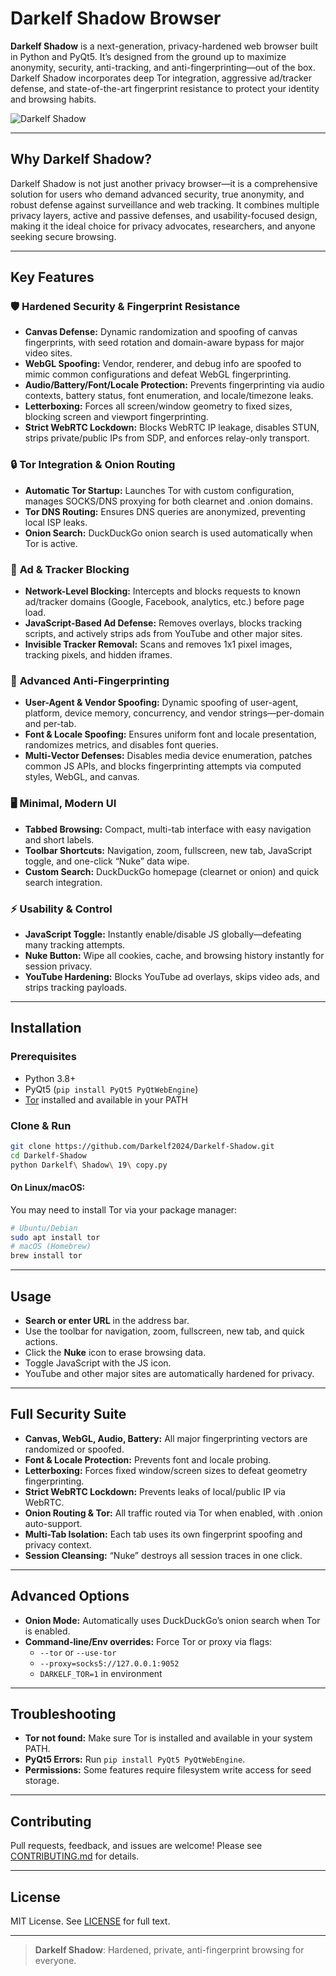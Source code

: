 # Darkelf Shadow Browser

**Darkelf Shadow** is a next-generation, privacy-hardened web browser built in Python and PyQt5. It’s designed from the ground up to maximize anonymity, security, anti-tracking, and anti-fingerprinting—out of the box. Darkelf Shadow incorporates deep Tor integration, aggressive ad/tracker defense, and state-of-the-art fingerprint resistance to protect your identity and browsing habits.

![Darkelf Shadow]([https://user-images.githubusercontent.com/your-banner.png](https://github.com/Darkelf2024/Darkelf-Shadow/blob/main/Darkelf%20images/Darkelf%20Shadow%20Home.png))

---

## Why Darkelf Shadow?

Darkelf Shadow is not just another privacy browser—it is a comprehensive solution for users who demand advanced security, true anonymity, and robust defense against surveillance and web tracking. It combines multiple privacy layers, active and passive defenses, and usability-focused design, making it the ideal choice for privacy advocates, researchers, and anyone seeking secure browsing.

---

## Key Features

### 🛡️ **Hardened Security & Fingerprint Resistance**

- **Canvas Defense:** Dynamic randomization and spoofing of canvas fingerprints, with seed rotation and domain-aware bypass for major video sites.
- **WebGL Spoofing:** Vendor, renderer, and debug info are spoofed to mimic common configurations and defeat WebGL fingerprinting.
- **Audio/Battery/Font/Locale Protection:** Prevents fingerprinting via audio contexts, battery status, font enumeration, and locale/timezone leaks.
- **Letterboxing:** Forces all screen/window geometry to fixed sizes, blocking screen and viewport fingerprinting.
- **Strict WebRTC Lockdown:** Blocks WebRTC IP leakage, disables STUN, strips private/public IPs from SDP, and enforces relay-only transport.

### 🔒 **Tor Integration & Onion Routing**

- **Automatic Tor Startup:** Launches Tor with custom configuration, manages SOCKS/DNS proxying for both clearnet and .onion domains.
- **Tor DNS Routing:** Ensures DNS queries are anonymized, preventing local ISP leaks.
- **Onion Search:** DuckDuckGo onion search is used automatically when Tor is active.

### 🚫 **Ad & Tracker Blocking**

- **Network-Level Blocking:** Intercepts and blocks requests to known ad/tracker domains (Google, Facebook, analytics, etc.) before page load.
- **JavaScript-Based Ad Defense:** Removes overlays, blocks tracking scripts, and actively strips ads from YouTube and other major sites.
- **Invisible Tracker Removal:** Scans and removes 1x1 pixel images, tracking pixels, and hidden iframes.

### 🧬 **Advanced Anti-Fingerprinting**

- **User-Agent & Vendor Spoofing:** Dynamic spoofing of user-agent, platform, device memory, concurrency, and vendor strings—per-domain and per-tab.
- **Font & Locale Spoofing:** Ensures uniform font and locale presentation, randomizes metrics, and disables font queries.
- **Multi-Vector Defenses:** Disables media device enumeration, patches common JS APIs, and blocks fingerprinting attempts via computed styles, WebGL, and canvas.

### 🖥️ **Minimal, Modern UI**

- **Tabbed Browsing:** Compact, multi-tab interface with easy navigation and short labels.
- **Toolbar Shortcuts:** Navigation, zoom, fullscreen, new tab, JavaScript toggle, and one-click “Nuke” data wipe.
- **Custom Search:** DuckDuckGo homepage (clearnet or onion) and quick search integration.

### ⚡ **Usability & Control**

- **JavaScript Toggle:** Instantly enable/disable JS globally—defeating many tracking attempts.
- **Nuke Button:** Wipe all cookies, cache, and browsing history instantly for session privacy.
- **YouTube Hardening:** Blocks YouTube ad overlays, skips video ads, and strips tracking payloads.

---

## Installation

### Prerequisites

- Python 3.8+
- PyQt5 (`pip install PyQt5 PyQtWebEngine`)
- [Tor](https://www.torproject.org/download/) installed and available in your PATH

### Clone & Run

```bash
git clone https://github.com/Darkelf2024/Darkelf-Shadow.git
cd Darkelf-Shadow
python Darkelf\ Shadow\ 19\ copy.py
```

#### On Linux/macOS:

You may need to install Tor via your package manager:

```bash
# Ubuntu/Debian
sudo apt install tor
# macOS (Homebrew)
brew install tor
```

---

## Usage

- **Search or enter URL** in the address bar.
- Use the toolbar for navigation, zoom, fullscreen, new tab, and quick actions.
- Click the **Nuke** icon to erase browsing data.
- Toggle JavaScript with the JS icon.
- YouTube and other major sites are automatically hardened for privacy.

---

## Full Security Suite

- **Canvas, WebGL, Audio, Battery:** All major fingerprinting vectors are randomized or spoofed.
- **Font & Locale Protection:** Prevents font and locale probing.
- **Letterboxing:** Forces fixed window/screen sizes to defeat geometry fingerprinting.
- **Strict WebRTC Lockdown:** Prevents leaks of local/public IP via WebRTC.
- **Onion Routing & Tor:** All traffic routed via Tor when enabled, with .onion auto-support.
- **Multi-Tab Isolation:** Each tab uses its own fingerprint spoofing and privacy context.
- **Session Cleansing:** “Nuke” destroys all session traces in one click.

---

## Advanced Options

- **Onion Mode:** Automatically uses DuckDuckGo’s onion search when Tor is enabled.
- **Command-line/Env overrides:** Force Tor or proxy via flags:
  - `--tor` or `--use-tor`
  - `--proxy=socks5://127.0.0.1:9052`
  - `DARKELF_TOR=1` in environment

---

## Troubleshooting

- **Tor not found:** Make sure Tor is installed and available in your system PATH.
- **PyQt5 Errors:** Run `pip install PyQt5 PyQtWebEngine`.
- **Permissions:** Some features require filesystem write access for seed storage.

---

## Contributing

Pull requests, feedback, and issues are welcome! Please see [CONTRIBUTING.md](CONTRIBUTING.md) for details.

---

## License

MIT License. See [LICENSE](LICENSE) for full text.

---

> **Darkelf Shadow**: Hardened, private, anti-fingerprint browsing for everyone.

